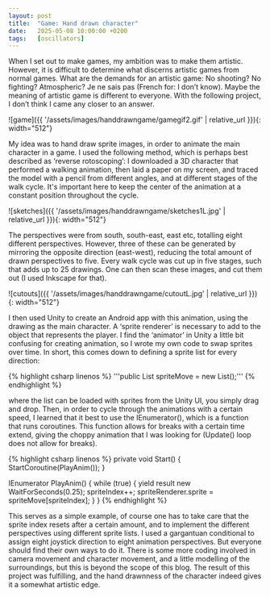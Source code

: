 ```yaml
---
layout: post
title:  "Game: Hand drawn character"
date:   2025-05-08 10:00:00 +0200
tags:   [oscillators]
---
```


When I set out to make games, my ambition was to make them artistic. However, it is difficult to determine what discerns artistic games from normal games. What are the demands for an artistic game: No shooting? No fighting? Atmospheric? Je ne sais pas (French for: I don’t know). Maybe the meaning of artistic game is different to everyone. With the following project, I don’t think I came any closer to an answer.

![game]({{ '/assets/images/handdrawngame/gamegif2.gif' | relative_url }}){: width="512"}

My idea was to hand draw sprite images, in order to animate the main character in a game. I used the following method, which is perhaps best described as ‘reverse rotoscoping’: I downloaded a 3D character that performed a walking animation, then laid a paper on my screen, and traced the model with a pencil from different angles, and at different stages of the walk cycle. It's important here to keep the center of the animation at a constant position throughout the cycle.

![sketches]({{ '/assets/images/handdrawngame/sketches1L.jpg' | relative_url }}){: width="512"}

The perspectives were from south, south-east, east etc, totalling eight different perspectives. However, three of these can be generated by mirroring the opposite direction (east-west), reducing the total amount of drawn perspectives to five. Every walk cycle was cut up in five stages, such that adds up to 25 drawings. One can then scan these images, and cut them out (I used Inkscape for that).

![cutouts]({{ '/assets/images/handdrawngame/cutoutL.jpg' | relative_url }}){: width="512"}

I then used Unity to create an Android app with this animation, using the drawing as the main character. A ‘sprite renderer’ is necessary to add to the object that represents the player. I find the ‘animator’ in Unity a little bit confusing for creating animation, so I wrote my own code to swap sprites over time. In short, this comes down to defining a sprite list for every direction:

{% highlight csharp linenos %}
'''public List<Sprite> spriteMove = new List<Sprite>();'''
{% endhighlight %}

where the list can be loaded with sprites from the Unity UI, you simply drag and drop. Then, in order to cycle through the animations with a certain speed, I learned that it best to use the IEnumerator(), which is a function that runs coroutines. This function allows for breaks with a certain time extend, giving the choppy animation that I was looking for (Update() loop does not allow for breaks).

{% highlight csharp linenos %}
private void Start()
{
    StartCoroutine(PlayAnim());
}

IEnumerator PlayAnim()
{
    while (true) { 
        yield result new WaitForSeconds(0.25);
        spriteIndex++;
        spriteRenderer.sprite = spriteMove[spriteIndex];
    }
}
{% endhighlight %}

This serves as a simple example, of course one has to take care that the sprite index resets after a certain amount, and to implement the different perspectives using different sprite lists. I used a gargantuan conditional to assign eight joystick direction to eight animation perspectives. But everyone should find their own ways to do it.
There is some more coding involved in camera movement and character movement, and a little modelling of the surroundings, but this is beyond the scope of this blog. 
The result of this project was fulfilling, and the hand drawnness of the character indeed gives it a somewhat artistic edge.
